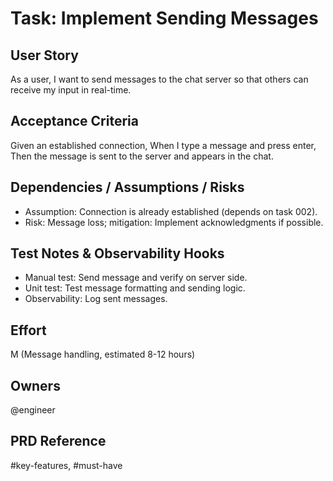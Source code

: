 # Task: Implement Sending Messages

## User Story
As a user, I want to send messages to the chat server so that others can receive my input in real-time.

## Acceptance Criteria
Given an established connection,
When I type a message and press enter,
Then the message is sent to the server and appears in the chat.

## Dependencies / Assumptions / Risks
- Assumption: Connection is already established (depends on task 002).
- Risk: Message loss; mitigation: Implement acknowledgments if possible.

## Test Notes & Observability Hooks
- Manual test: Send message and verify on server side.
- Unit test: Test message formatting and sending logic.
- Observability: Log sent messages.

## Effort
M (Message handling, estimated 8-12 hours)

## Owners
@engineer

## PRD Reference
#key-features, #must-have